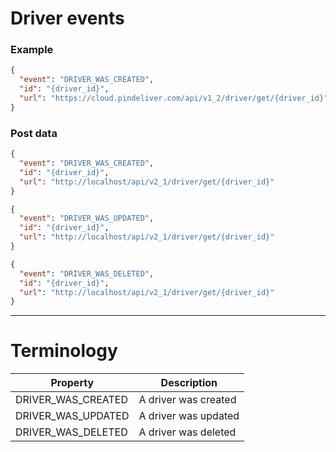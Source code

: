 # Driver events

### Example

```JSON
{
  "event": "DRIVER_WAS_CREATED",
  "id": "{driver_id}",
  "url": "https://cloud.pindeliver.com/api/v1_2/driver/get/{driver_id}"
}
```

### Post data

```JSON
{
  "event": "DRIVER_WAS_CREATED",
  "id": "{driver_id}",
  "url": "http://localhost/api/v2_1/driver/get/{driver_id}"
}
```
```JSON
{
  "event": "DRIVER_WAS_UPDATED",
  "id": "{driver_id}",
  "url": "http://localhost/api/v2_1/driver/get/{driver_id}"
}
```
```JSON
{
  "event": "DRIVER_WAS_DELETED",
  "id": "{driver_id}",
  "url": "http://localhost/api/v2_1/driver/get/{driver_id}"
}
```

---

# Terminology

|Property             |Description|
|---------------------|-----------|
|DRIVER_WAS_CREATED|A driver was created|
|DRIVER_WAS_UPDATED|A driver was updated|
|DRIVER_WAS_DELETED|A driver was deleted|
